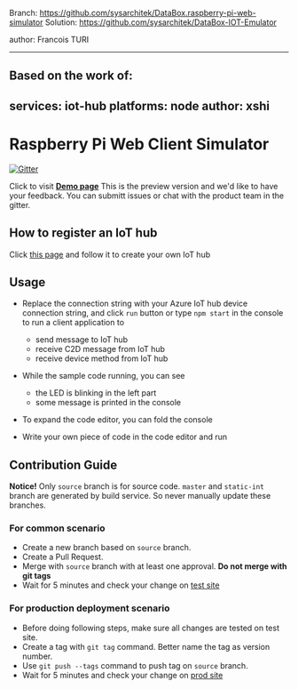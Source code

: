 Branch:
https://github.com/sysarchitek/DataBox.raspberry-pi-web-simulator
Solution:
https://github.com/sysarchitek/DataBox-IOT-Emulator

author: Francois TURI

---
Based on the work of:
---
services: iot-hub
platforms: node
author: xshi
---

# Raspberry Pi Web Client Simulator

[![Gitter](https://img.shields.io/badge/chat-on%20gitter-blue.svg)](https://gitter.im/Microsoft/raspberry-pi-web-simulator)

Click to visit **[Demo page](https://azure-samples.github.io/raspberry-pi-web-simulator/build/index.html)** This is the preview version and we'd like to have your feedback. You can submitt issues or chat with the product team in the gitter.

## How to register an IoT hub
Click [this page](https://docs.microsoft.com/azure/iot-hub/iot-hub-raspberry-pi-web-simulator-get-started) and follow it to create your own IoT hub

## Usage
- Replace the connection string with your Azure IoT hub device connection string, and click `run` button or type `npm start` in the console to run a client application to

    - send message to IoT hub
    - receive C2D message from IoT hub
    - receive device method from IoT hub

- While the sample code running, you can see

    - the LED is blinking in the left part
    - some message is printed in the console
    
- To expand the code editor, you can fold the console

- Write your own piece of code in the code editor and run

## Contribution Guide
**Notice!** Only `source` branch is for source code. `master` and `static-int` branch are generated by build service. So never manually update these branches.

### For common scenario
- Create a new branch based on `source` branch.
- Create a Pull Request.
- Merge with `source` branch with at least one approval. **Do not merge with git tags**
- Wait for 5 minutes and check your change on [test site](http://raspberry-pi-simulator.azurewebsites.net)

### For production deployment scenario
- Before doing following steps, make sure all changes are tested on test site.
- Create a tag with `git tag` command. Better name the tag as version number.
- Use `git push --tags` command to push tag on `source` branch.
- Wait for 5 minutes and check your change on [prod site](https://azure-samples.github.io/raspberry-pi-web-simulator/)

